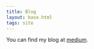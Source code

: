 ```yaml
---
title: Blog
layout: base.html
tags: site
---
```

You can find my blog at [medium](https://pavetok.medium.com).